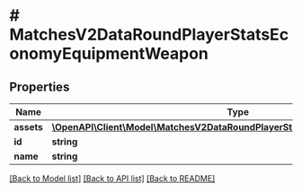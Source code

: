 # # MatchesV2DataRoundPlayerStatsEconomyEquipmentWeapon

## Properties

Name | Type | Description | Notes
------------ | ------------- | ------------- | -------------
**assets** | [**\OpenAPI\Client\Model\MatchesV2DataRoundPlayerStatsEconomyEquipmentAssets**](MatchesV2DataRoundPlayerStatsEconomyEquipmentAssets.md) |  |
**id** | **string** |  | [optional]
**name** | **string** |  | [optional]

[[Back to Model list]](../../README.md#models) [[Back to API list]](../../README.md#endpoints) [[Back to README]](../../README.md)
